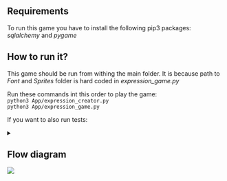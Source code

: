 ## Requirements
To run this game you have to install the following pip3 packages:
*sqlalchemy* and *pygame*

## How to run it?
This game should be run from withing the main folder. It is because path to *Font* and *Sprites* folder is hard coded in *expression_game.py*

Run these commands int this order to play the game: <br/>
`python3 App/expression_creator.py` <br/>
`python3 App/expression_game.py`

If you want to also run tests:
<body>
    <details>
        <summary>    
        </summary>
        I modified the path using context, hence the tests should be run from within Test folder (abspath "../App/" is set up) <br/>
        python3 test_suite.py
    </details>
</body>

## Flow diagram
![](https://i.imgur.com/KMcEK7T.png)

